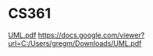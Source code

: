 # CS361

[UML.pdf](https://github.com/MonteleG/CS361/files/9905977/UML.pdf)
https://docs.google.com/viewer?url=C:/Users/gregm/Downloads/UML.pdf
